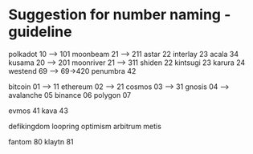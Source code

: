 # Suggestion for number naming - guideline

polkadot 10 --> 101
  moonbeam 21 --> 211
  astar 22
  interlay 23
  acala 34
kusama 20 --> 201
  moonriver 21 --> 311
  shiden 22
  kintsugi 23
  karura 24
westend 69 --> 69->420
penumbra 42

bitcoin 01 --> 11
ethereum 02 --> 21
cosmos 03 --> 31
gnosis 04 -->
avalanche 05
binance 06
polygon 07

evmos 41
kava 43

defikingdom
loopring 
optimism
arbitrum
metis

fantom 80
klaytn 81
